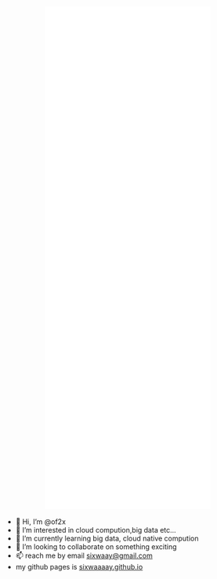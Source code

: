 

  
<p align="center">
  <a href="https://github.com/lowlighter/metrics">
    <img src="./github-metrics.svg">
  </a>
</p> 
  

<!-- ![](https://github-readme-stats.vercel.app/api?username=sixwaaaay) -->


- 👋 Hi, I’m @of2x
- 👀 I’m interested in cloud compution,big data etc...
- 🌱 I’m currently learning big data, cloud native compution
- 💞️ I’m looking to collaborate on something exciting
- 📫 reach me by email sixwaay@gmail.com
- my github pages is [sixwaaaay.github.io](https://sixwaaaay.github.io/)






<!---
of2x/of2x is a ✨ special ✨ repository because its `README.md` (this file) appears on your GitHub profile.
You can click the Preview link to take a look at your changes.
--->
